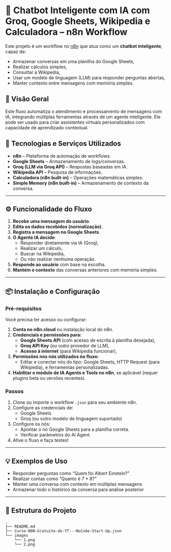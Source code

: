 # 🤖 Chatbot Inteligente com IA com Groq, Google Sheets, Wikipedia e Calculadora – n8n Workflow

Este projeto é um workflow no [n8n](https://n8n.io) que atua como um **chatbot inteligente**, capaz de:
- Armazenar conversas em uma planilha do Google Sheets,
- Realizar cálculos simples,
- Consultar a Wikipedia,
- Usar um modelo de linguagem (LLM) para responder perguntas abertas,
- Manter contexto entre mensagens com memória simples.

## 🧠 Visão Geral

Este fluxo automatiza o atendimento e processamento de mensagens com IA, integrando múltiplas ferramentas através de um agente inteligente. Ele pode ser usado para criar assistentes virtuais personalizados com capacidade de aprendizado contextual.

## 🔧 Tecnologias e Serviços Utilizados

- **n8n** – Plataforma de automação de workflows.
- **Google Sheets** – Armazenamento de logs/conversas.
- **Groq (LLM via Groq API)** – Respostas baseadas em IA.
- **Wikipedia API** – Pesquisa de informações.
- **Calculadora (n8n built-in)** – Operações matemáticas simples.
- **Simple Memory (n8n built-in)** – Armazenamento de contexto da conversa.

---

## ⚙️ Funcionalidade do Fluxo

1. **Recebe uma mensagem do usuário**.
2. **Edita os dados recebidos (normalização)**.
3. **Registra a mensagem no Google Sheets**.
4. **O Agente IA decide**:
   - Responder diretamente via IA (Groq),
   - Realizar um cálculo,
   - Buscar na Wikipedia,
   - Ou não realizar nenhuma operação.
5. **Responde ao usuário** com base na escolha.
6. **Mantém o contexto** das conversas anteriores com memória simples.

---

## 📦 Instalação e Configuração

### Pré-requisitos

Você precisa ter acesso ou configurar:

1. **Conta no n8n.cloud** ou instalação local do n8n.
2. **Credenciais e permissões para:**
   - **Google Sheets API** (com acesso de escrita à planilha desejada),
   - **Groq API Key** (ou outro provedor de LLM),
   - **Acesso à internet** (para Wikipedia funcionar),
3. **Permissões nos nós utilizados no fluxo:**
   - Editar e conectar nós do tipo: Google Sheets, HTTP Request (para Wikipedia), e ferramentas personalizadas.
4. **Habilitar o módulo de IA Agents e Tools no n8n**, se aplicável (requer plugins beta ou versões recentes).

### Passos

1. Clone ou importe o workflow `.json` para seu ambiente n8n.
2. Configure as credenciais de:
   - Google Sheets
   - Groq (ou outro modelo de linguagem suportado)
3. Configure os nós:
   - Apontar o nó Google Sheets para a planilha correta.
   - Verificar parâmetros do AI Agent.
4. Ative o fluxo e faça testes!

---

## 💡 Exemplos de Uso

- Responder perguntas como “Quem foi Albert Einstein?”
- Realizar contas como “Quanto é 7 * 8?”
- Manter uma conversa com contexto em múltiplas mensagens
- Armazenar todo o histórico da conversa para análise posterior

---

## 📁 Estrutura do Projeto

```text
.
├── README.md
├── Curso-N8N-Gratuito-do-YT---NoCode-Start-Up.json
└── images
    └── 1.png
    └── 2.png
